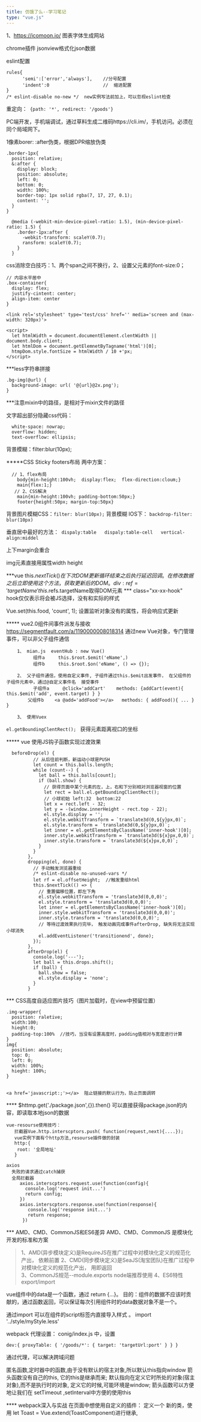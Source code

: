 ```yaml
---
title: 仿饿了么--学习笔记
type: "vue.js"
---
```

1、https://icomoon.io/   图表字体生成网站

chrome插件  jsonview格式化json数据

eslint配置

    rules{
          'semi':['error','always'],    //分号配置
          'indent':0                    //  缩进配置
    }
    /* eslint-disable no-new */  new实例写法前加上，可以忽视eslint检查

重定向：` {path: '*', redirect: '/goods'}`

PC端开发，手机端调试，通过草料生成二维码https://cli.im/，手机访问。必须在同个局域网下。

1像素borer:  :after伪类，根据DPR缩放伪类

    .border-1px{
      position: relative;
      &:after {
        display: block;
        position: absolute;
        left: 0;
        bottom: 0;
        width: 100%;
        border-top: 1px solid rgba(7, 17, 27, 0.1);
        content: '';
      }
    }

      @media (-webkit-min-device-pixel-ratio: 1.5), (min-device-pixel-ratio: 1.5) {
        .border-1px:after {
          -webkit-transform: scaleY(0.7);
          ransform: scaleY(0.7);
        }
      }

css消除空白技巧：1、两个span之间不换行，2、设置父元素的font-size:0；

    // 内容水平居中
    .box-container{
      display: flex;
      justify-cintent: center;  
      align-item: center
    }

    <link rel='stylesheet' type='test/css' href='' media='screen and (max-width: 320px)'>

    <script>
      let htmlWidth = document.documentElement.clentWidth || document.body.client;
      let htmlDom = document.getElemnetByTagname('html')[0];
      htmpDom.style.fontSize = htmlWidth / 10 +'px;
    </script>


***less字符串拼接

    .bg-img(@url) {
      background-image: url( '@{url}@2x.png');
    }

***注意mixin中的路径，是相对于mixin文件的路径

文字超出部分隐藏css代码：

      white-space: nowrap;
      overflow: hidden;
      text-overflow: ellipsis;


背景模糊：filter:blur(10px);

*****CSS Sticky footers布局
  两中方案：

      // 1、flex布局
        body{min-height:100vh;  display:flex;  flex-direction:cloum;}
        main{flex:1;}
       // 2、CSS解决
        main{min-height:100vh; padding-bottom:50px;}
        footer{height:50px; margin-top:50px}

背景图片模糊CSS：`filter: blur(10px);`
背景模糊 IOS下： `backdrop-filter: blur(10px)`

垂直居中最好的方法：` dispaly:table   dispaly:table-cell   vertical-align:middel`

上下margin会重合

img元素直接用属性width height

***vue  this.$nextTick()  在下次 DOM 更新循环结束之后执行延迟回调。在修改数据之后立即使用这个方法，获取更新后的 DOM。
         div:ref='targetName'   this.$refs.targetName取得DOM元素
*** class="xx-xx-hook"  hook仅仅表示将会被JS选择，没有和实际的样式

  Vue.set(this.food, 'count', 1);  设置监听对象没有的属性，将会响应式更新

***** vue2.0组件间事件派发与接收  https://segmentfault.com/a/1190000008018314
            通过new Vue对象，专门管理事件，可以非父子组件通信

        1、 mian.js  eventHub : new Vue()
              组件a     this.$root.$emit('eName',)
              组件b     this.$root.$on('eName', () => {});

        2、 父子组件通信，使用自定义事件, 子组件通过this.$emit出发事件， 在父组件的子组件元素中，通过@自定义事件名  接受事件
              子组件a     @click='addCart'    methods: {addCart(event){ this.$emit('add', event.target) } }
            父组件b    <a @add='addFood'></a>   methods: { addFood(){ ... } }

        3、 使用Vuex


`el.getBoundingClentRect(); ` 获得元素距离视口的坐标

***** vue 使用JS钩子函数实现过渡效果

      beforeDrop(el) {
              // 从后往前判断，新运动小球是PUSH
              let count = this.balls.length;
              while (count--) {
                let ball = this.balls[count];
                if (ball.show) {
                  // 获得页面中某个元素的左，上，右和下分别相对浏览器视窗的位置
                  let rect = ball.el.getBoundingClientRect();
                  // 小球初始 left:32  bottom:22
                  let x = rect.left - 32;
                  let y = -(window.innerHeight - rect.top - 22);
                  el.style.display = '';
                  el.style.webkitTransform = `translate3d(0,${y}px,0)`;
                  el.style.transform = `translate3d(0,${y}px,0)`;
                  let inner = el.getElementsByClassName('inner-hook')[0];
                  inner.style.webkitTransform = `translate3d(${x}px,0,0)`;
                  inner.style.transform = `translate3d(${x}px,0,0)`;
                }
              }
            },
            dropping(el, done) {
              // 手动触发浏览器重绘
              /* eslint-disable no-unused-vars */
              let rf = el.offsetHeight;  //触发重绘html
              this.$nextTick(() => {
                // 重置偏移位置，即左下角
                el.style.webkitTransform = 'translate3d(0,0,0)';
                el.style.transform = 'translate3d(0,0,0)';
                let inner = el.getElementsByClassName('inner-hook')[0];
                inner.style.webkitTransform = 'translate3d(0,0,0)';
                inner.style.transform = 'translate3d(0,0,0)';
                // 等待过渡效果执行完毕， 触发动画完成事件afterDrop, 缺失将无法实现小球消失
                el.addEventListener('transitionend', done);
              });
            },
            afterDrop(el) {
              console.log('---');
              let ball = this.drops.shift();
              if (ball) {
                ball.show = false;
                el.style.display = 'none';
              }
            }

*** CSS高度自适应图片技巧（图片加载时，在view中预留位置）

    .img-wrapper{
      position: raletive;
      width:100;
      hieght:0;
      padding-top:100%  //技巧，当没有设置高度时，padding值相对与宽度进行计算
    }
    img{
      position: absolute;
      top: 0;
      left: 0;
      width: 100%;
      hieght: 100%;
    }


    <a href='javascript:;'></a>  阻止链接的默认行为，防止页面调转

**** $httmp.get('./package.json',{}).then()  可以直接获得package.json的内容，即读取本地json的数据

    vue-resourse使用技巧：
       拦截器Vue.http.interscptors.push( function(request,next){....});
       vue实例下面有个http方法,resourse插件做的封装
       http:{
        root: '全局地址'
       }

    axios
      失败的请求通过catch捕获
      全局拦截器
         axios.interscptors.request.use(function(config){
           console.log('request init...')
           return config;
         })
         axios.interscptors.response.use(function(response){
            console.log('response init...')
            return response;
          })


*** AMD、CMD、CommonJS和ES6差异
AMD、CMD、CommonJS 是模块化开发的标准和方案
>    1、AMD(异步模块定义)是RequireJS在推广过程中对模块化定义的规范化产出， 依赖前置
>    2、CMD(同步模块定义)是SeaJS(淘宝团队)在推广过程中对模块化定义的规范化产出， 用即返回    
>    3、CommonJS规范--module.exports  node端推荐使用
>    4、ES6特性 export/import

  vue组件中的data是一个函数，通过 return {...}。  目的：组件的数据不应该时贡献的，通过函数返回，可以保证每次引用组件时的data数据对象不是一个。
  
  通过import 可以在组件的script标签内直接导入样式 。 import '../style/myStyle.less'

webpack 代理设置： conig/index.js 中，设置

    dev:{ proxyTable: { '/goods/*': { target: 'targetUrl:port' } } }
通过代理，可以解决跨域问题

 匿名函数,定时器中的函数,由于没有默认的宿主对象,所以默认this指向window
	<script>  
	  var obj = {  
	    func: function() {},  
	    say: function () {  
	       // 此时的this就是obj对象  
	      setTimeout(function () {  
		console.log(this)  
		this.func()  
	      }.bind(this));  
	    }  
	  }  
	  obj.say(); // obj  
	</script>
	箭头函数没有自己的this, 它的this是继承而来; 默认指向在定义它时所处的对象(宿主对象),而不是执行时的对象, 定义它的时候,可能环境是window; 箭头函数可以方便地让我们在 setTimeout ,setInterval中方便的使用this

**** webpack深入与实战
 在页面中想使用自定义的插件： 定义一个 新的类，使用 let Toast = Vue.extend(ToastComponent)进行继承,

